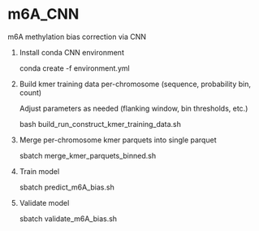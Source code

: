 # m6A_CNN
m6A methylation bias correction via CNN

1) Install conda CNN environment

   conda create -f environment.yml


2) Build kmer training data per-chromosome (sequence, probability bin, count)

   Adjust parameters as needed (flanking window, bin thresholds, etc.)

   bash build_run_construct_kmer_training_data.sh


3) Merge per-chromosome kmer parquets into single parquet

   sbatch merge_kmer_parquets_binned.sh


4) Train model

   sbatch predict_m6A_bias.sh

5) Validate model

   sbatch validate_m6A_bias.sh
